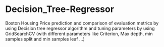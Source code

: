# Decision_Tree-Regressor
Boston Housing Price prediction and comparison of evaluation metrics by using Decision tree regressor algorithm and tuning parameters by using GridSearchCV (with different parameters like Criterion, Max depth, min samples split and min samples leaf ...) 
